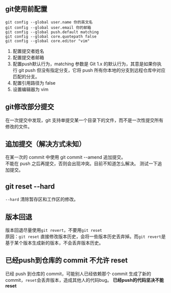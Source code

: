 ## git使用前配置
```
git config --global user.name 你的英文名
git config --global user.email 你的邮箱
git config --global push.default matching
git config --global core.quotepath false
git config --global core.editor "vim"
```
1. 配置提交者姓名
2. 配置提交者邮箱
3. 配置push默认行为，matching 参数是 Git 1.x 的默认行为，其意是如果你执行 git push 但没有指定分支，它将 push 所有你本地的分支到远程仓库中对应匹配的分支。
4. 配置引用路径为 false
5. 设置编辑器为 vim
## git修改部分提交
在一次提交中发现，git 支持单提交某一个目录下的文件，而不是一次性提交所有修改的文件。
## 追加提交（解决方式未知）
在某一次的 commit 中使用 git commit --amend 追加提交。  
不能在 push 之后再提交，否则会出现冲突。目前不知道怎么解决。
测试一下追加提交。

## git reset --hard
`--hard` 清除暂存区和工作区的修改。

## 版本回退
版本回退尽量使用`git revert`，不要用`git reset`  
原因：`git reset` 直接修改版本历史，会将一些版本历史丢弃掉。而`git revert`是基于某个版本生成新的版本，不会丢弃版本历史。

## 已经push到仓库的 commit 不允许 reset
已经 push 到仓库的 commit，可能别人已经依赖那个 commit 生成了新的 commit，`reset`会丢弃版本，造成其他人的代码bug。
__已经push的代码坚决不能reset__